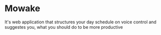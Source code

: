 # Mowake
It's web application that structures your day schedule on voice control and suggestes you, what you should do to be more productive
